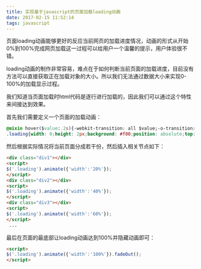 ```yaml
---
title: 实现基于javascript的页面加载loading动画
date: 2017-02-15 11:52:14
tags: javascript
---
```


页面loading动画能够更好的反应当前网页的加载进度情况，动画的形式从开始0%到100%完成网页加载这一过程可以给用户一个温馨的提示，用户体验很不错。

loading动画的制作非常容易，难点在于如何判断当前页面的加载进度，目前没有方法可以直接获取正在加载对象的大小。所以我们无法通过数据大小来实现0-100%的加载显示过程。

我们知道当页面加载时html代码是逐行进行加载的，因此我们可以通过这个特性来间接达到效果。

首先我们需要定义一个页面的加载动画：<!--more-->
```css
@mixin hover($value:.2s){-webkit-transition: all $value;-o-transition: all $value;-moz-transition: all $value;transition: all $value;}
.loading{width: 0;height: 2px;background: #f00;position: absolute;top: 0;left: 0;@include:hover(1s);}
```
然后根据实际情况将当前页面分成若干份，然后插入相关节点如下：
```html
<div class="div1"></div>
<script>
$('.loading').animate({'width':'20%'});
</script>
<div class="div2"></div>
<script>
$('.loading').animate({'width':'40%'});
</script>
<div class="div3"></div>
<script>
$('.loading').animate({'width':'60%'});
</script>
 ...
```
最后在页面的最底部让loading动画达到100%并隐藏动画即可：
```html
<script>
$('.loading').animate({'width':'100%'}).fadeOut();
</script>
```